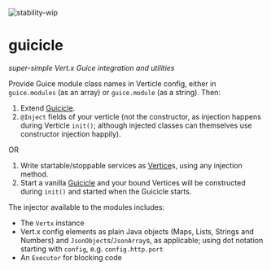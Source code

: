 ![stability-wip](https://img.shields.io/badge/stability-work_in_progress-lightgrey.svg)

# guicicle
_super-simple Vert.x Guice integration and utilities_

Provide Guice module class names in Verticle config, either in `guice.modules` (as an array) or `guice.module` (as a string). Then:

1. Extend [Guicicle](src/main/java/org/m_ld/guicicle/Guicicle.java).
1. `@Inject` fields of your verticle (not the constructor, as injection happens during Verticle `init()`; although injected classes can themselves use constructor injection happily).

OR

1. Write startable/stoppable services as [Vertice](src/main/java/org/m_ld/guicicle/Vertice.java)s, using any injection method.
1. Start a vanilla [Guicicle](src/main/java/org/m_ld/guicicle/Guicicle.java) and your bound Vertices will be constructed during `init()` and started when the Guicicle starts.

The injector available to the modules includes:
* The `Vertx` instance
* Vert.x config elements as plain Java objects (Maps, Lists, Strings and Numbers) and `JsonObject`s/`JsonArray`s, as applicable; using dot notation starting with `config`, e.g. `config.http.port`
* An `Executor` for blocking code


